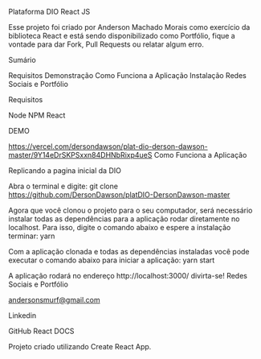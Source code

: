 
Plataforma DIO React JS

Esse projeto foi criado por Anderson Machado Morais como exercício da biblioteca React e está sendo disponibilizado como Portfólio, fique a vontade para dar Fork, Pull Requests ou relatar algum erro.

Sumário

Requisitos
Demonstração
Como Funciona a Aplicação
Instalação
Redes Sociais e Portfólio

Requisitos

Node
NPM
React

DEMO

https://vercel.com/dersondawson/plat-dio-derson-dawson-master/9Y14eDrSKPSxxn84DHNbRixp4ueS Como Funciona a Aplicação

Replicando a pagina inicial da DIO

Abra o terminal e digite: git clone https://github.com/DersonDawson/platDIO-DersonDawson-master

Agora que você clonou o projeto para o seu computador, será necessário instalar todas as dependências para a aplicação rodar diretamente no localhost. Para isso, digite o comando abaixo e espere a instalação terminar: yarn

Com a aplicação clonada e todas as dependências instaladas você pode executar o comando abaixo para iniciar a aplicação: yarn start

A aplicação rodará no endereço http://localhost:3000/ divirta-se! Redes Sociais e Portfólio

andersonsmurf@gmail.com

Linkedin

GitHub React DOCS

Projeto criado utilizando Create React App.
